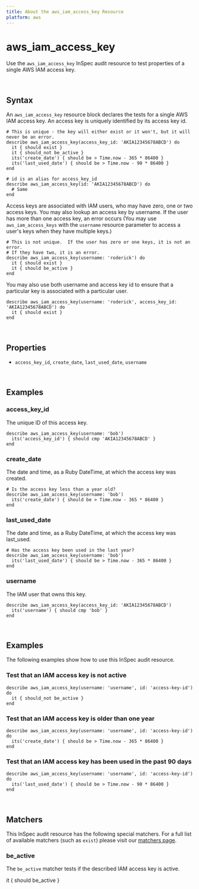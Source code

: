 ```yaml
---
title: About the aws_iam_access_key Resource
platform: aws
---
```


# aws_iam_access_key

Use the `aws_iam_access_key` InSpec audit resource to test properties of a single AWS IAM access key.

<br>

## Syntax

An `aws_iam_access_key` resource block declares the tests for a single AWS IAM access key.  An access key is uniquely identified by its access key id.  

    # This is unique - the key will either exist or it won't, but it will never be an error.
    describe aws_iam_access_key(access_key_id: 'AKIA12345678ABCD') do
      it { should exist }
      it { should_not be_active }
      its('create_date') { should be > Time.now - 365 * 86400 }
      its('last_used_date') { should be > Time.now - 90 * 86400 }
    end

    # id is an alias for access_key_id
    describe aws_iam_access_key(id: 'AKIA12345678ABCD') do
      # Same
    end
    

Access keys are associated with IAM users, who may have zero, one or two access keys.  You may also lookup an access key by username.  If the user has more than one access key, an error occurs (You may use `aws_iam_access_keys` with the `username` resource parameter to access a user's keys when they have multiple keys.)

    # This is not unique.  If the user has zero or one keys, it is not an error.  
    # If they have two, it is an error.
    describe aws_iam_access_key(username: 'roderick') do
      it { should exist }
      it { should be_active }
    end

You may also use both username and access key id to ensure that a particular key is associated with a particular user.

    describe aws_iam_access_key(username: 'roderick', access_key_id: 'AKIA12345678ABCD') do
      it { should exist }
    end

<br>

## Properties

* `access_key_id`, `create_date`, `last_used_date`, `username`

<br>

## Examples

### access_key_id

The unique ID of this access key.

    describe aws_iam_access_key(username: 'bob')
      its('access_key_id') { should cmp 'AKIA12345678ABCD' }
    end

### create_date

The date and time, as a Ruby DateTime, at which the access key was created.

    # Is the access key less than a year old?
    describe aws_iam_access_key(username: 'bob')
      its('create_date') { should be > Time.now - 365 * 86400 }
    end

### last_used_date

The date and time, as a Ruby DateTime, at which the access key was last_used.

    # Has the access key been used in the last year?
    describe aws_iam_access_key(username: 'bob')
      its('last_used_date') { should be > Time.now - 365 * 86400 }
    end

### username

The IAM user that owns this key.

    describe aws_iam_access_key(access_key_id: 'AKIA12345678ABCD')
      its('username') { should cmp 'bob' }
    end

<br>

## Examples

The following examples show how to use this InSpec audit resource.

### Test that an IAM access key is not active

    describe aws_iam_access_key(username: 'username', id: 'access-key-id') do
      it { should_not be_active }
    end

### Test that an IAM access key is older than one year

    describe aws_iam_access_key(username: 'username', id: 'access-key-id') do
      its('create_date') { should be > Time.now - 365 * 86400 }
    end

### Test that an IAM access key has been used in the past 90 days

    describe aws_iam_access_key(username: 'username', id: 'access-key-id') do
      its('last_used_date') { should be > Time.now - 90 * 86400 }
    end

<br>

## Matchers

This InSpec audit resource has the following special matchers. For a full list of available matchers (such as `exist`) please visit our [matchers page](https://www.inspec.io/docs/reference/matchers/).

### be_active

The `be_active` matcher tests if the described IAM access key is active.

  it { should be_active }
